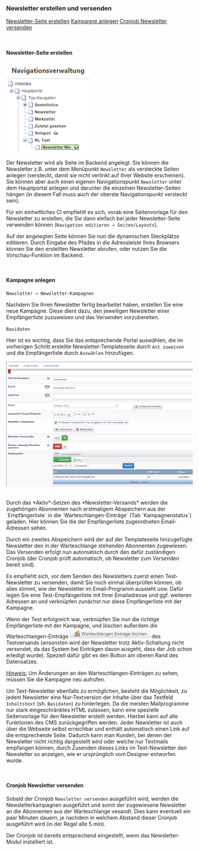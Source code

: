 ### Newsletter erstellen und versenden

[Newsletter-Seite erstellen](newsletter_erstellen_und_versenden.md#newsletter-seite-erstellen)
[Kampagne anlegen](newsletter_erstellen_und_versenden.md#kampagne-anlegen)
[Cronjob Newsletter versenden](newsletter_erstellen_und_versenden.md#cronjob-newsletter-versenden)

<br>

#### Newsletter-Seite erstellen

![](bild63.png)

Der Newsletter wird als Seite im Backend angelegt. Sie können die Newsletter z.B. unter dem Menüpunkt `Newsletter` als versteckte Seiten anlegen (versteckt, damit sie nicht verlinkt auf Ihrer Website erscheinen). Sie können aber auch einen eigenen Navigationspunkt `Newsletter` unter dem Hauptportal anlegen und darunter die einzelnen Newsletter-Seiten hängen (in diesem Fall muss auch der oberste Navigationspunkt versteckt sein).

Für ein einheitliches CI empfiehlt es sich, vorab eine Seitenvorlage für den Newsletter zu erstellen, die Sie dann einfach bei jeder Newsletter-Seite verwenden können (`Navigation editieren → Seiten/Layouts`).

Auf der angelegten Seite können Sie nun die dynamischen Steckplätze editieren. Durch Eingabe des Pfades in die Adressleiste Ihres Browsers können Sie den erstellten Newsletter abrufen, oder nutzen Sie die Vorschau-Funktion im Backend.

<br>

#### Kampagne anlegen

    Newsletter → Newsletter-Kampagnen

Nachdem Sie Ihren Newsletter fertig bearbeitet haben, erstellen Sie eine neue Kampagne. Diese dient dazu, den jeweiligen Newsletter einer Empfängerliste zuzuweisen und das Versenden vorzubereiten.

`Basidaten`

Hier ist es wichtig, dass Sie das entsprechende Portal auswählen, die im vorherigen Schritt erstellte Newsletter-Templateseite durch `Ast zuweisen` und die Empfängerliste durch `Auswählen` hinzufügen.

![](bild64.png)

<br>
Durch das *Aktiv*-Setzen des *Newsletter-Versands* werden die zugehörigen Abonnenten nach erstmaligem Abspeichern aus der `Empfängerliste` in die `Warteschlangen-Einträge` (Tab `Kampagnenstatus`) geladen. Hier können Sie die der Empfängerliste zugeordneten Email-Adressen sehen.

Durch ein zweites Abspeichern wird der auf der Templateseite hinzugefügte Newsletter den in der Warteschlange stehenden Abonnenten zugewiesen. Das Versenden erfolgt nun automatisch durch den dafür zuständigen Cronjob (der Cronjob prüft automatisch, ob Newsletter zum Versenden bereit sind).

Es empfiehlt sich, vor dem Senden des Newsletters zuerst einen Test-Newsletter zu versenden, damit Sie noch einmal überprüfen können, ob alles stimmt, wie der Newsletter im Email-Programm aussieht usw. Dafür legen Sie eine Test-Empfängerliste mit Ihrer Emailadresse und ggf. weiteren Adressen an und verknüpfen zunächst nur diese Empfängerliste mit der Kampagne. 

Wenn der Test erfolgreich war, verknüpfen Sie nun die richtige Empfängerliste mit der Kampagne, und löschen außerdem die Warteschlangen-Einträge 
![](bild65.png) des Testversands (ansonsten wird der Newsletter trotz Aktiv-Schaltung nicht versendet, da das System bei Einträgen davon ausgeht, dass der Job schon erledigt wurde). Speziell dafür gibt es den Button am oberen Rand des Datensatzes.

<u>Hinweis:</u> Um Änderungen an den Warteschlangen-Einträgen zu sehen, müssen Sie die Kampagne neu aufrufen.

Um Text-Newsletter ebenfalls zu ermöglichen, besteht die Möglichkeit, zu jedem Newsletter eine Nur-Textversion der Inhalte über  das Textfeld `Inhaltstext` (sh. `Basidaten`) zu hinterlegen. Da die meisten Mailprogramme nur stark eingeschränktes HTML zulassen, kann eine spezielle Seitenvorlage für den Newsletter erstellt werden. Hierbei kann auf alle Funktionen des CMS zurückgegriffen werden. Jeder Newsletter ist auch über die Webseite selbst erreichbar und enthält automatisch einen Link auf die entsprechende Seite. Dadurch kann man Kunden, bei denen der Newsletter nicht richtig dargestellt wird oder welche nur Textmails empfangen können, durch Zusenden dieses Links im Text-Newsletter den Newsletter so anzeigen, wie er ursprünglich vom Designer entworfen wurde.

<br>

#### Cronjob Newsletter versenden

Sobald der Cronjob `Newsletter versenden` ausgeführt wird, werden die Newsletterkampagnen ausgeführt und somit der zugewiesene Newsletter an die Abonnenten aus der Warteschlange vesandt. Dies kann eventuell ein paar Minuten dauern, je nachdem in welchem Abstand dieser Cronjob ausgeführt wird (in der Regel alle 5 min).

Der Cronjob ist bereits entsprechend eingestellt, wenn das Newsletter-Modul installiert ist.

